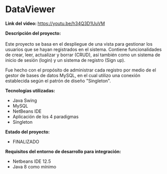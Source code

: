 # DataViewer

<b> Link del video: </b> 
https://youtu.be/h34Q3D1UuVM

<b> Descripción del proyecto: </b> </br> </br>
Este proyecto se basa en el despliegue de una vista para gestionar los usuarios que se hayan registrados en el sistema. Contiene funcionalidades de crear, leer, actualizar y borrar (CRUD), así también como un sistema de inicio de sesión (login) y un sistema de registro (Sign up).

Fue hecho con el propósito de administrar cada registro por medio de el gestor de bases de datos MySQL, en el cual utilizo una conexión establecida según el patrón de diseño "Singleton".

<b> Tecnologías utilizadas: </b>
- Java Swing
- MySQL
- NetBeans IDE
- Aplicación de los 4 paradigmas
- Singleton

<b> Estado del proyecto: </b>
- FINALIZADO

<b> Requisitos del entorno de desarrollo para integración: </b>
- Netbeans IDE 12.5
- Java 8 como mínimo


